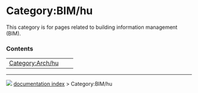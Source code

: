 # Category:BIM/hu
This category is for pages related to building information management (BIM).

### Contents

|     |     |     |
| --- | --- | --- |
| [Category:Arch/hu](Category_Arch/hu.md) |



---
![](images/Button_right.svg) [documentation index](../README.md) > Category:BIM/hu
